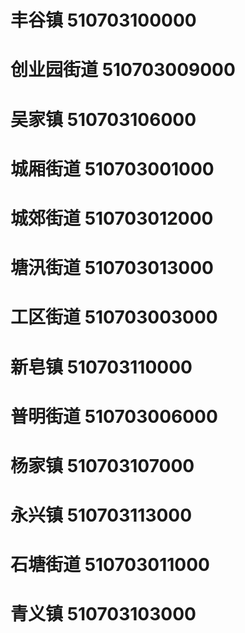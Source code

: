 # 丰谷镇 510703100000
# 创业园街道 510703009000
# 吴家镇 510703106000
# 城厢街道 510703001000
# 城郊街道 510703012000
# 塘汛街道 510703013000
# 工区街道 510703003000
# 新皂镇 510703110000
# 普明街道 510703006000
# 杨家镇 510703107000
# 永兴镇 510703113000
# 石塘街道 510703011000
# 青义镇 510703103000
